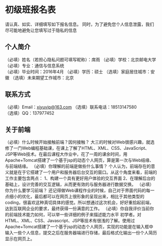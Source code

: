 # 初级班报名表

请认真、如实、详细填写如下报名信息。
同时，为了避免您个人信息泄露，我们尽可能地避免让您填写过于隐私的信息

## 个人简介

（必填）姓名（若担心隐私问题可填写昵称）：席雨
（必填）学校：北京邮电大学
（必填）专业：通信与信息系统      
（必填）毕业时间：2016年4月
（必填）学历：硕士
（选填）家庭居住城市：安徽
（选填）未来期望工作城市：北京

## 联系方式

（必填）Email：xiyuvip@163.com
（选填）联系电话：18513147580   
（选填）QQ：137977452

## 关于前端

（必填）什么时候开始接触前端？因何接触？
大三的时候对Web很感兴趣，就选修了一门Web编程基础课，在课上了解了HTML、XML、CSS、JavaScript、JSP等Web技术。在最后课程大作业中，花了一周的课余时间，用Apache+Tomcat搭建了一个基于jsp的动态个人网页，算是第一次与Web结缘、与前端结缘。
（必填）你理解的前端是做些什么事情？
个人认为，前端存在的意义就是在于它搭建了一个用户和服务器后台交互的窗口。从这个角度来看，前端的工作主要包含两点：
1、构建一个具有更好用户体验的交互界面 
2、在理解后台的基础上，设计完善的交互逻辑，从而更有效的与服务器进行数据交换。
（必填）你为什么要学习前端？
还记得做Web课程作业的时候，自己对于界面代码的每一点细小的优化，最后都可以在网页上很形象的呈现出来，相比于其他类型的coding，很喜欢这种真切具体的感觉。所以想通过这次机会，好好重拾起前端，达到互联网企业的要求，最终获得一份满意的工作。
（必填）你自我评价当前你的前端技术能力如何，可以举一些详细的例子来描述能力水平
初学者。对HTML、XML、CSS、Javascript、JSP等技术有很浅的了解。使用过Apache+Tomcat搭建了一个基于jsp的动态个人网页，实现的功能是在输入框中输入一些个人信息，提交之后在服务器端进行存储，最后格式化输出一份个人简历显示在网页上。
